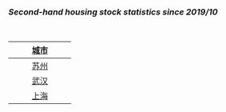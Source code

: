 ### ***Second-hand housing stock statistics since 2019/10***
<br>

| &nbsp;&nbsp;&nbsp;&nbsp;&nbsp;&nbsp;&nbsp;&nbsp;&nbsp;[城市](README.md)&nbsp;&nbsp;&nbsp;&nbsp;&nbsp;&nbsp;&nbsp;&nbsp;&nbsp; |
| :-: | 
| [苏州](Suzhou_Stock.md)|
| [武汉](Wuhan_Stock.md) |
| [上海](Shanghai_Stock.md) |
